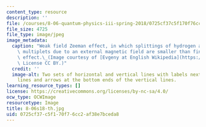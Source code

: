 ```yaml
---
content_type: resource
description: ''
file: /courses/8-06-quantum-physics-iii-spring-2018/0725cf37c5f170f76cc2af38e7bceda8_8-06s18-th.jpg
file_size: 4725
file_type: image/jpeg
image_metadata:
  caption: "Weak field Zeeman effect, in which splittings of hydrogen atom degenerate\
    \ multiplets due to an external magnetic field are smaller than fine-structure\
    \ effect.\_(Image courtesy of [Evgeny at English Wikipedia](https://en.wikipedia.org/wiki/File:Zeeman_p_s_doublet.svg#file).\
    \ License CC BY.)"
  credit: ''
  image-alt: Two sets of horizontal and vertical lines with labels next to the horizontal
    lines and arrows at the bottom ends of the vertical lines.
learning_resource_types: []
license: https://creativecommons.org/licenses/by-nc-sa/4.0/
ocw_type: OCWImage
resourcetype: Image
title: 8-06s18-th.jpg
uid: 0725cf37-c5f1-70f7-6cc2-af38e7bceda8
---
```

